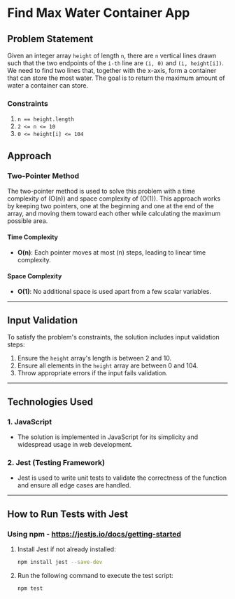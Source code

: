 # Find Max Water Container App

## Problem Statement
Given an integer array `height` of length `n`, there are `n` vertical lines drawn such that the two endpoints of the `i-th` line are `(i, 0)` and `(i, height[i])`. We need to find two lines that, together with the x-axis, form a container that can store the most water. The goal is to return the maximum amount of water a container can store.

### Constraints
1. `n == height.length`
2. `2 <= n <= 10`
3. `0 <= height[i] <= 104`

## Approach
### **Two-Pointer Method**
The two-pointer method is used to solve this problem with a time complexity of \(O(n)\) and space complexity of \(O(1)\). This approach works by keeping two pointers, one at the beginning and one at the end of the array, and moving them toward each other while calculating the maximum possible area.

#### Time Complexity
- **O(n)**: Each pointer moves at most \(n\) steps, leading to linear time complexity.

#### Space Complexity
- **O(1)**: No additional space is used apart from a few scalar variables.

---

## Input Validation
To satisfy the problem's constraints, the solution includes input validation steps:
1. Ensure the `height` array's length  is between 2 and 10.
2. Ensure all elements in the `height` array are between 0 and 104.
3. Throw appropriate errors if the input fails validation.

---

## Technologies Used

### **1. JavaScript**
- The solution is implemented in JavaScript for its simplicity and widespread usage in web development.

### **2. Jest (Testing Framework)**
- Jest is used to write unit tests to validate the correctness of the function and ensure all edge cases are handled.

---

## How to Run Tests with Jest 
### **Using npm - https://jestjs.io/docs/getting-started**
1. Install Jest if not already installed:
   ```bash
   npm install jest --save-dev
2. Run the following command to execute the test script:
   ```bash
   npm test
